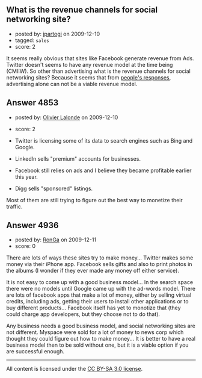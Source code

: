 ## What is the revenue channels for social networking site?

- posted by: [jpartogi](https://stackexchange.com/users/-1/911-jpartogi) on 2009-12-10
- tagged: `sales`
- score: 2

It seems really obvious that sites like Facebook generate revenue from Ads. Twitter doesn't seems to have any revenue model at the time being (CMIIW). So other than advertising what is the revenue channels for social networking sites? Because it seems that from [people's responses][1], advertising alone can not be a viable revenue model. 


  [1]: http://answers.onstartups.com/questions/3722/is-advertising-still-a-viable-revenue-model-these-days


## Answer 4853

- posted by: [Olivier Lalonde](https://stackexchange.com/users/-1/1030-olivier-lalonde) on 2009-12-10
- score: 2

 - Twitter is licensing some of its data to search engines such as Bing and Google.  
 - LinkedIn sells "premium" accounts for businesses. 
 - Facebook still relies on ads and I believe they became profitable earlier this year.
 - Digg sells "sponsored" listings.

Most of them are still trying to figure out the best way to monetize their traffic.


## Answer 4936

- posted by: [RonGa](https://stackexchange.com/users/-1/218-ronga) on 2009-12-11
- score: 0

There are lots of ways these sites try to make money...  Twitter makes some money via their iPhone app.  Facebook sells gifts and also to print photos in the albums (I wonder if they ever made any money off either service).

It is not easy to come up with a good business model...  In the search space there were no models until Google came up with the ad-words model.  There are lots of facebook apps that make a lot of money, either by selling virtual credits, including ads, getting their users to install other applications or to buy different products...  Facebook itself has yet to monotize that (they could charge app developers, but they choose not to do that).

Any business needs a good business model, and social networking sites are not different.  Myspace were sold for a lot of money to news corp which thought they could figure out how to make money...  It is better to have a real business model then to be sold without one, but it is a viable option if you are successful enough.



---

All content is licensed under the [CC BY-SA 3.0 license](https://creativecommons.org/licenses/by-sa/3.0/).
